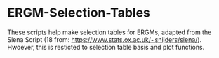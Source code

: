 # ERGM-Selection-Tables
These scripts help make selection tables for ERGMs, adapted from the Siena Script (18 from: https://www.stats.ox.ac.uk/~snijders/siena/). Hwoever, this is resticted to selection table basis and plot functions. 
